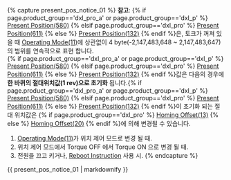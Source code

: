 {% capture present_pos_notice_01 %}
**참고**: {% if page.product_group=='dxl_pro_a' or page.product_group=='dxl_p' %} [Present Position(580)](#present-position) {% elsif page.product_group=='dxl_pro' %} [Present Position(611)](#present-position) {% else %} [Present Position(132)](#present-position) {% endif %}은, 토크가 꺼져 있을 때 [Operating Mode(11)](#operating-mode)에 상관없이 4 byte(-2,147,483,648 ~ 2,147,483,647)의 범위를 연속적으로 표현 합니다.  
{% if page.product_group=='dxl_pro_a' or page.product_group=='dxl_p' %} [Present Position(580)](#present-position) {% elsif page.product_group=='dxl_pro' %} [Present Position(611)](#present-position) {% else %} [Present Position(132)](#present-position) {% endif %}값은 다음의 경우에 **한 바퀴의 절대위치값(1 rev)으로 초기화** 됩니다.{% if page.product_group=='dxl_pro_a' or page.product_group=='dxl_p' %} [Present Position(580)](#present-position) {% elsif page.product_group=='dxl_pro' %} [Present Position(611)](#present-position) {% else %} [Present Position(132)](#present-position) {% endif %}이 초기화 되는 절대 위치값은 {% if page.product_group=='dxl_pro' %} [Homing Offset(13)](#homing-offset) {% else %} [Homing Offset(20)](#homing-offset) {% endif %}에 의해 변경될 수 있습니다.
1. [Operating Mode(11)](#operating-mode)가 위치 제어 모드로 변경 될 때. 
2. 위치 제어 모드에서 Torque OFF 에서 Torque ON 으로 변경 될 때.
3. 전원을 끄고 키거나, [Reboot Instruction](/docs/kr/dxl/protocol2/#reboot) 사용 시. 
{% endcapture %}
<div class="notice">{{ present_pos_notice_01 | markdownify }}</div>
